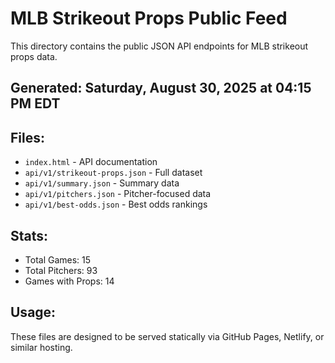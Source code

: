 # MLB Strikeout Props Public Feed

This directory contains the public JSON API endpoints for MLB strikeout props data.

## Generated: Saturday, August 30, 2025 at 04:15 PM EDT

## Files:
- `index.html` - API documentation
- `api/v1/strikeout-props.json` - Full dataset
- `api/v1/summary.json` - Summary data
- `api/v1/pitchers.json` - Pitcher-focused data  
- `api/v1/best-odds.json` - Best odds rankings

## Stats:
- Total Games: 15
- Total Pitchers: 93
- Games with Props: 14

## Usage:
These files are designed to be served statically via GitHub Pages, Netlify, or similar hosting.
